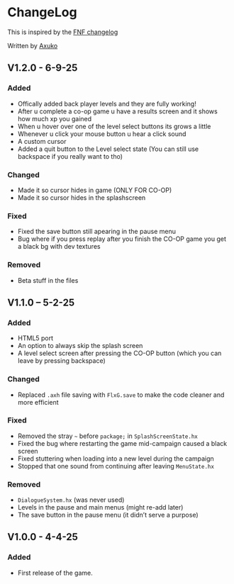 # ChangeLog
This is inspired by the [FNF changelog](https://github.com/FunkinCrew/Funkin/blob/main/CHANGELOG.md?plain=1)

Written by [Axuko](https://github.com/Ethan-makes-music?tab=repositories)

## V1.2.0 - 6-9-25
### Added
- Offically added back player levels and they are fully working!
- After u complete a co-op game u have a results screen and it shows how much xp you gained
- When u hover over one of the level select buttons its grows a little
- Whenever u click your mouse button u hear a click sound
- A custom cursor
- Added a quit button to the Level select state (You can still use backspace if you really want to tho)
### Changed
- Made it so cursor hides in game (ONLY FOR CO-OP)
- Made it so cursor hides in the splashscreen
### Fixed
- Fixed the save button still apearing in the pause menu
- Bug where if you press replay after you finish the CO-OP game you get a black bg with dev textures
### Removed
- Beta stuff in the files

## V1.1.0 – 5-2-25
### Added
- HTML5 port
- An option to always skip the splash screen
- A level select screen after pressing the CO-OP button (which you can leave by pressing backspace)
### Changed
- Replaced `.axh` file saving with `FlxG.save` to make the code cleaner and more efficient
### Fixed
- Removed the stray `~` before `package;` in `SplashScreenState.hx`
- Fixed the bug where restarting the game mid-campaign caused a black screen
- Fixed stuttering when loading into a new level during the campaign
- Stopped that one sound from continuing after leaving `MenuState.hx`
### Removed
- `DialogueSystem.hx` (was never used)
- Levels in the pause and main menus (might re-add later)
- The save button in the pause menu (it didn’t serve a purpose)

## V1.0.0 - 4-4-25
### Added
- First release of the game.